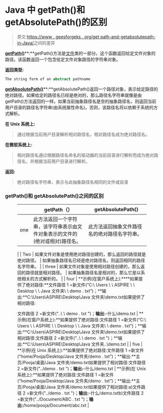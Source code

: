 # Java 中 getPath()和 getAbsolutePath()的区别

> 原文:[https://www . geesforgeks . org/get path-and-getabsolutepath-in-Java/](https://www.geeksforgeeks.org/difference-between-getpath-and-getabsolutepath-in-java/)之间的差异

[**getPath()**](https://www.geeksforgeeks.org/file-getpath-method-in-java-with-examples/)**:**getPath()方法是[文件](https://www.geeksforgeeks.org/File-class-in-java/)类的一部分。这个函数返回给定文件对象的路径。该函数返回一个包含给定文件对象路径的字符串对象。

**返回类型:**

```java
The string form of an abstract pathname
```

[**getAbsolutePath()**](https://www.geeksforgeeks.org/file-getabsolutefile-method-in-java-with-examples/)**:**getAbsolutePath()返回一个路径对象，表示给定路径的绝对路径。如果给定的路径名已经是绝对的，那么路径名字符串就像是由 getPath()方法返回的一样。如果当前抽象路径名是空的抽象路径名，则返回当前用户目录的路径名字符串(由系统属性命名)。否则，该路径名将以依赖于系统的方式解析。

**在 Unix 系统上:**

> 通过根据当前用户目录解析相对路径名，相对路径名成为绝对路径名。

**在微软系统上:**

> 相对路径名通过根据路径名命名的驱动器的当前目录进行解析而成为绝对路径名，并根据当前用户目录进行解析。

**返回:**

> 绝对路径名字符串，表示与此抽象路径名相同的文件或目录

### getPath()和 getAbsolutePath()之间的区别

<figure class="table">

|   | getPath（） | getAbsolutePath() |
| --- | --- | --- |
| one | 此方法返回一个字符串，该字符串表示由文件对象表示的文件的(绝对或相对)路径名。 | 此方法返回抽象文件路径名的绝对路径名字符串。

 |
| Two | 如果文件对象是使用绝对路径创建的，那么返回的路径就是绝对路径。 | 如果抽象路径名已经是绝对路径名，则返回相同的路径名字符串。 |
| three | 如果文件对象是使用相对路径创建的，那么返回的路径就是相对路径。 | 如果抽象路径名是相对的，那么它是以系统相关的方式解析的。 |
| four | **示例(在窗户系统上):****如果提供了绝对路径:**文件路径 1 =新文件(“C:\ Users \ \ ASPIRE \ \ Desktop \ \ Java 文件夹\ \ demo . txt”)；**输出:**C:\Users\ASPIRE\Desktop\Java 文件夹\demo.txt如果提供了相对路径:

文件路径 2 =新文件("..\ \ demo . txt ")；**输出:**-什么\demo.txt | **示例(在窗户系统上):**如果提供了绝对路径:文件路径 1 =新文件(“C:\ Users \ \ ASPIRE \ \ Desktop \ \ Java 文件夹\ \ demo . txt”)；**输出:**C:\Users\ASPIRE\Desktop\Java 文件夹\demo.txt如果提供了相对路径:文件路径 2 =新文件("..\ \ demo . txt ")；**输出:**C:\Users\ASPIRE\Desktop\Java 文件夹\..\demo.txt |
| five | **示例(在 Unix 系统上):**如果提供了绝对路径:文件路径 1 =新文件(“home/Pooja/Desktop/Java 文件夹/demo . txt”)；**输出:**主页/Pooja/桌面/Java 文件夹/demo.txt如果提供了相对路径:文件路径 2 =新文件("../demo . txt ")；**输出:**-什么/demo.txt | **示例(在 Unix 系统上):**如果提供了绝对路径:文件路径 1 =新文件(“home/Pooja/Desktop/Java 文件夹/demo . txt”)；**输出:**主页/Pooja/桌面/Java 文件夹/demo.txt如果提供了相对路径:a)文件路径 2 =新文件("../demo . txt ")；**输出:**-什么/demo.txtb)文件路径 2 =新文件("../Document/ABC . txt ")；**输出:**/home/pooja/Document/abc.txt |

</figure>